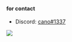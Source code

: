 #### for contact



- Discord: [cano#1337](https://discord.com/users/893607275716038727)



![](https://komarev.com/ghpvc/?username=cankatx)



